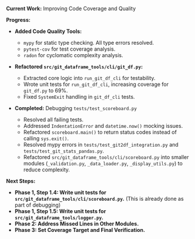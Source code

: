 **Current Work:** Improving Code Coverage and Quality

**Progress:**
*   **Added Code Quality Tools:**
    *   `mypy` for static type checking. All type errors resolved.
    *   `pytest-cov` for test coverage analysis.
    *   `radon` for cyclomatic complexity analysis.
*   **Refactored `src/git_dataframe_tools/cli/git_df.py`:**
    *   Extracted core logic into `run_git_df_cli` for testability.
    *   Wrote unit tests for `run_git_df_cli`, increasing coverage for `git_df.py` to 69%.
    *   Fixed `SystemExit` handling in `git_df_cli` tests.

*   **Completed:** Debugging `tests/test_scoreboard.py`
    *   Resolved all failing tests.
    *   Addressed `IndentationError` and `datetime.now()` mocking issues.
    *   Refactored `scoreboard.main()` to return status codes instead of calling `sys.exit()`.
    *   Resolved mypy errors in `tests/test_git2df_integration.py` and `tests/test_git_stats_pandas.py`.
    *   Refactored `src/git_dataframe_tools/cli/scoreboard.py` into smaller modules (`_validation.py`, `_data_loader.py`, `_display_utils.py`) to reduce complexity.

**Next Steps:**
*   **Phase 1, Step 1.4: Write unit tests for `src/git_dataframe_tools/cli/scoreboard.py`.** (This is already done as part of debugging)
*   **Phase 1, Step 1.5: Write unit tests for `src/git_dataframe_tools/logger.py`.**
*   **Phase 2: Address Missed Lines in Other Modules.**
*   **Phase 3: Set Coverage Target and Final Verification.**